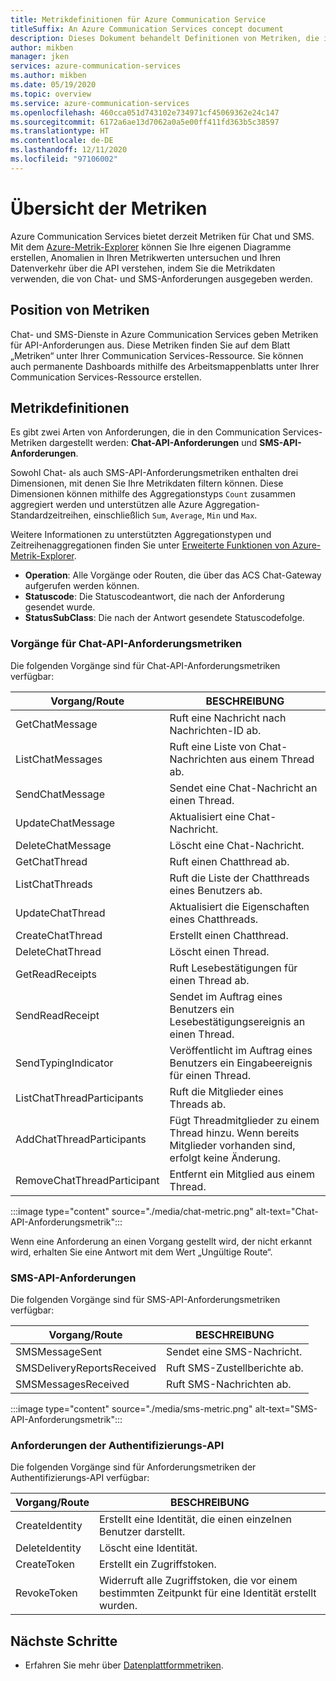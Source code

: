 ```yaml
---
title: Metrikdefinitionen für Azure Communication Service
titleSuffix: An Azure Communication Services concept document
description: Dieses Dokument behandelt Definitionen von Metriken, die im Azure-Portal verfügbar sind.
author: mikben
manager: jken
services: azure-communication-services
ms.author: mikben
ms.date: 05/19/2020
ms.topic: overview
ms.service: azure-communication-services
ms.openlocfilehash: 460cca051d743102e734971cf45069362e24c147
ms.sourcegitcommit: 6172a6ae13d7062a0a5e00ff411fd363b5c38597
ms.translationtype: HT
ms.contentlocale: de-DE
ms.lasthandoff: 12/11/2020
ms.locfileid: "97106002"
---
```

# <a name="metrics-overview"></a>Übersicht der Metriken

Azure Communication Services bietet derzeit Metriken für Chat und SMS. Mit dem [Azure-Metrik-Explorer](../../azure-monitor/platform/metrics-getting-started.md) können Sie Ihre eigenen Diagramme erstellen, Anomalien in Ihren Metrikwerten untersuchen und Ihren Datenverkehr über die API verstehen, indem Sie die Metrikdaten verwenden, die von Chat- und SMS-Anforderungen ausgegeben werden.

## <a name="where-to-find-metrics"></a>Position von Metriken

Chat- und SMS-Dienste in Azure Communication Services geben Metriken für API-Anforderungen aus. Diese Metriken finden Sie auf dem Blatt „Metriken“ unter Ihrer Communication Services-Ressource. Sie können auch permanente Dashboards mithilfe des Arbeitsmappenblatts unter Ihrer Communication Services-Ressource erstellen.

## <a name="metric-definitions"></a>Metrikdefinitionen

Es gibt zwei Arten von Anforderungen, die in den Communication Services-Metriken dargestellt werden: **Chat-API-Anforderungen** und **SMS-API-Anforderungen**.

Sowohl Chat- als auch SMS-API-Anforderungsmetriken enthalten drei Dimensionen, mit denen Sie Ihre Metrikdaten filtern können. Diese Dimensionen können mithilfe des Aggregationstyps `Count` zusammen aggregiert werden und unterstützen alle Azure Aggregation-Standardzeitreihen, einschließlich `Sum`, `Average`, `Min` und `Max`.

Weitere Informationen zu unterstützten Aggregationstypen und Zeitreihenaggregationen finden Sie unter [Erweiterte Funktionen von Azure-Metrik-Explorer](../../azure-monitor/platform/metrics-charts.md#changing-aggregation).

- **Operation**: Alle Vorgänge oder Routen, die über das ACS Chat-Gateway aufgerufen werden können.
- **Statuscode**: Die Statuscodeantwort, die nach der Anforderung gesendet wurde.
- **StatusSubClass**: Die nach der Antwort gesendete Statuscodefolge. 


### <a name="chat-api-request-metric-operations"></a>Vorgänge für Chat-API-Anforderungsmetriken

Die folgenden Vorgänge sind für Chat-API-Anforderungsmetriken verfügbar:

| Vorgang/Route    | BESCHREIBUNG                                                                                    |
| -------------------- | ---------------------------------------------------------------------------------------------- |
| GetChatMessage       | Ruft eine Nachricht nach Nachrichten-ID ab. |
| ListChatMessages     | Ruft eine Liste von Chat-Nachrichten aus einem Thread ab. |
| SendChatMessage      | Sendet eine Chat-Nachricht an einen Thread. |
| UpdateChatMessage    | Aktualisiert eine Chat-Nachricht. |
| DeleteChatMessage    | Löscht eine Chat-Nachricht. |
| GetChatThread        | Ruft einen Chatthread ab. |
| ListChatThreads      | Ruft die Liste der Chatthreads eines Benutzers ab. |
| UpdateChatThread     | Aktualisiert die Eigenschaften eines Chatthreads. |
| CreateChatThread     | Erstellt einen Chatthread. |
| DeleteChatThread     | Löscht einen Thread. |
| GetReadReceipts      | Ruft Lesebestätigungen für einen Thread ab. |
| SendReadReceipt      | Sendet im Auftrag eines Benutzers ein Lesebestätigungsereignis an einen Thread. |
| SendTypingIndicator           | Veröffentlicht im Auftrag eines Benutzers ein Eingabeereignis für einen Thread. |
| ListChatThreadParticipants    | Ruft die Mitglieder eines Threads ab. |
| AddChatThreadParticipants     | Fügt Threadmitglieder zu einem Thread hinzu. Wenn bereits Mitglieder vorhanden sind, erfolgt keine Änderung. |
| RemoveChatThreadParticipant   | Entfernt ein Mitglied aus einem Thread. |

:::image type="content" source="./media/chat-metric.png" alt-text="Chat-API-Anforderungsmetrik":::

Wenn eine Anforderung an einen Vorgang gestellt wird, der nicht erkannt wird, erhalten Sie eine Antwort mit dem Wert „Ungültige Route“.

### <a name="sms-api-requests"></a>SMS-API-Anforderungen

Die folgenden Vorgänge sind für SMS-API-Anforderungsmetriken verfügbar:

| Vorgang/Route    | BESCHREIBUNG                                                                                    |
| -------------------- | ---------------------------------------------------------------------------------------------- |
| SMSMessageSent       | Sendet eine SMS-Nachricht. |
| SMSDeliveryReportsReceived     | Ruft SMS-Zustellberichte ab. |
| SMSMessagesReceived      | Ruft SMS-Nachrichten ab. |


:::image type="content" source="./media/sms-metric.png" alt-text="SMS-API-Anforderungsmetrik":::

### <a name="authentication-api-requests"></a>Anforderungen der Authentifizierungs-API

Die folgenden Vorgänge sind für Anforderungsmetriken der Authentifizierungs-API verfügbar:

| Vorgang/Route    | BESCHREIBUNG                                                                                    |
| -------------------- | ---------------------------------------------------------------------------------------------- |
| CreateIdentity       | Erstellt eine Identität, die einen einzelnen Benutzer darstellt. |
| DeleteIdentity       | Löscht eine Identität. |
| CreateToken          | Erstellt ein Zugriffstoken. |
| RevokeToken          | Widerruft alle Zugriffstoken, die vor einem bestimmten Zeitpunkt für eine Identität erstellt wurden. |

## <a name="next-steps"></a>Nächste Schritte

- Erfahren Sie mehr über [Datenplattformmetriken](../../azure-monitor/platform/data-platform-metrics.md).
